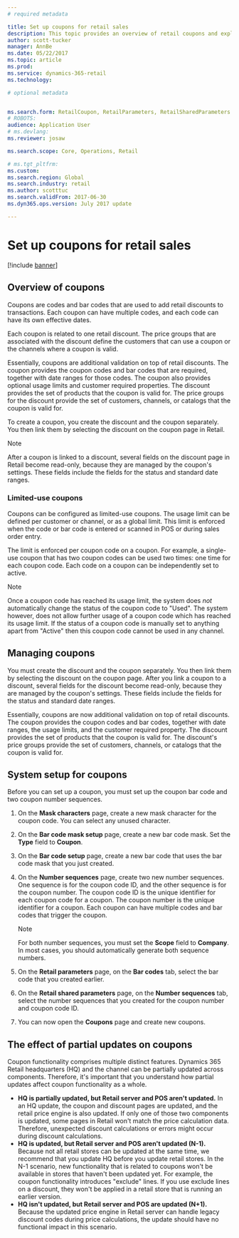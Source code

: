 ```yaml
---
# required metadata

title: Set up coupons for retail sales
description: This topic provides an overview of retail coupons and explains how to set them up.
author: scott-tucker
manager: AnnBe
ms.date: 05/22/2017
ms.topic: article
ms.prod: 
ms.service: dynamics-365-retail
ms.technology: 

# optional metadata


ms.search.form: RetailCoupon, RetailParameters, RetailSharedParameters
# ROBOTS: 
audience: Application User
# ms.devlang: 
ms.reviewer: josaw

ms.search.scope: Core, Operations, Retail

# ms.tgt_pltfrm: 
ms.custom: 
ms.search.region: Global
ms.search.industry: retail
ms.author: scotttuc
ms.search.validFrom: 2017-06-30
ms.dyn365.ops.version: July 2017 update

---
```


# Set up coupons for retail sales

[!include [banner](includes/banner.md)]

## Overview of coupons

Coupons are codes and bar codes that are used to add retail discounts to transactions. Each coupon can have multiple codes, and each code can have its own effective dates.

Each coupon is related to one retail discount. The price groups that are associated with the discount define the customers that can use a coupon or the channels where a coupon is valid.

Essentially, coupons are additional validation on top of retail discounts. The coupon provides the coupon codes and bar codes that are required, together with date ranges for those codes. The coupon also provides optional usage limits and customer required properties. The discount provides the set of products that the coupon is valid for. The price groups for the discount provide the set of customers, channels, or catalogs that the coupon is valid for.

To create a coupon, you create the discount and the coupon separately. You then link them by selecting the discount on the coupon page in Retail.

> [!NOTE]
> After a coupon is linked to a discount, several fields on the discount page in Retail become read-only, because they are managed by the coupon's settings. These fields include the fields for the status and standard date ranges.

### Limited-use coupons

Coupons can be configured as limited-use coupons. The usage limit can be defined per customer or channel, or as a global limit. This limit is enforced when the code or bar code is entered or scanned in POS or during sales order entry.

The limit is enforced per coupon code on a coupon. For example, a single-use coupon that has two coupon codes can be used two times: one time for each coupon code. Each code on a coupon can be independently set to active.

> [!NOTE]
> Once a coupon code has reached its usage limit, the system does *not* automatically change the status of the coupon code to "Used". The system however, does not allow further usage of a coupon code which has reached its usage limit. If the status of a coupon code is manually set to anything apart from "Active" then this coupon code cannot be used in any channel.

## Managing coupons

You must create the discount and the coupon separately. You then link them by selecting the discount on the coupon page. After you link a coupon to a discount, several fields for the discount become read-only, because they are managed by the coupon's settings. These fields include the fields for the status and standard date ranges.

Essentially, coupons are now additional validation on top of retail discounts. The coupon provides the coupon codes and bar codes, together with date ranges, the usage limits, and the customer required property. The discount provides the set of products that the coupon is valid for. The discount's price groups provide the set of customers, channels, or catalogs that the coupon is valid for.

## System setup for coupons

Before you can set up a coupon, you must set up the coupon bar code and two coupon number sequences.

1. On the **Mask characters** page, create a new mask character for the coupon code. You can select any unused character.
2. On the **Bar code mask setup** page, create a new bar code mask. Set the **Type** field to **Coupon**.
3. On the **Bar code setup** page, create a new bar code that uses the bar code mask that you just created.
4. On the **Number sequences** page, create two new number sequences. One sequence is for the coupon code ID, and the other sequence is for the coupon number. The coupon code ID is the unique identifier for each coupon code for a coupon. The coupon number is the unique identifier for a coupon. Each coupon can have multiple codes and bar codes that trigger the coupon.

    > [!NOTE]
    > For both number sequences, you must set the **Scope** field to **Company**. In most cases, you should automatically generate both sequence numbers.

5. On the **Retail parameters** page, on the **Bar codes** tab, select the bar code that you created earlier.
6. On the **Retail shared parameters** page, on the **Number sequences** tab, select the number sequences that you created for the coupon number and coupon code ID.
7. You can now open the **Coupons** page and create new coupons.

## The effect of partial updates on coupons

Coupon functionality comprises multiple distinct features. Dynamics 365 Retail headquarters (HQ) and the channel can be partially updated across components. Therefore, it's important that you understand how partial updates affect coupon functionality as a whole.

- **HQ is partially updated, but Retail server and POS aren't updated.** In an HQ update, the coupon and discount pages are updated, and the retail price engine is also updated. If only one of those two components is updated, some pages in Retail won't match the price calculation data. Therefore, unexpected discount calculations or errors might occur during discount calculations.
- **HQ is updated, but Retail server and POS aren't updated (N-1).** Because not all retail stores can be updated at the same time, we recommend that you update HQ before you update retail stores. In the N-1 scenario, new functionality that is related to coupons won't be available in stores that haven't been updated yet. For example, the coupon functionality introduces "exclude" lines. If you use exclude lines on a discount, they won't be applied in a retail store that is running an earlier version.
- **HQ isn't updated, but Retail server and POS are updated (N+1).** Because the updated price engine in Retail server can handle legacy discount codes during price calculations, the update should have no functional impact in this scenario.
